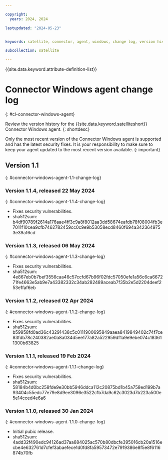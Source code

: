 ```yaml
---

copyright:
  years: 2024, 2024

lastupdated: "2024-05-23"


keywords: satellite, connector, agent, windows, change log, version history

subcollection: satellite

---
```


{{site.data.keyword.attribute-definition-list}}

# Connector Windows agent change log
{: #cl-connector-windows-agent}

Review the version history for the {{site.data.keyword.satelliteshort}} Connector Windows agent.
{: shortdesc}

Only the most recent version of the Connector Windows agent is supported and has the latest security fixes. It is your responsibility to make sure to keep your agent updated to the most recent version available. 
{: important}


## Version 1.1
{: #connector-windows-agent-1.1-change-log}

### Version 1.1.4, released 22 May 2024
{: #connector-windows-agent-1.1.4-change-log}

- Fixes security vulnerabilities.
- sha512sum: b4df90789f2614a176aae4ff3c9a8f8012aa3dd58674eafdb78f08004fb3e7011f10cea9cfb7462782459cc0c9e9b53058ecd8460f694a3423649753e39af6cd

### Version 1.1.3, released 06 May 2024
{: #connector-windows-agent-1.1.3-change-log}

- Fixes security vulnerabilities.
- sha512sum: 4e867eb0b7bef3556caa46c57ccfd67b96f02fdc57050efe1a56c6ca667271fe4663e5ab9e7a43382332c34ab282489aceab7f35b2e5d2204deef253e1faf6eb

### Version 1.1.2, released 02 Apr 2024
{: #connector-windows-agent-1.1.2-change-log}

- Fixes security vulnerabilities.
- sha512sum: b59958fd0ad36c43291438c5c0111900695849aaea8419849402c74f7ce83fdb78c240382ae0a8a034d5ee177a82a522959df1a9e9ebe074c183611300b63825

### Version 1.1.1, released 19 Feb 2024
{: #connector-windows-agent-1.1.1-change-log}

- Fixes security vulnerabilities.
- sha512sum: 58184b4d0bc258fde9e30bb5946ddca112c20875bd1b45a758ed199b7a93404c55edc77e79e8d9ee3096e3522c1b7da9c62c3023d7b223a500e5e14cced4e6a6

### Version 1.1.0, released 30 Jan 2024
{: #connector-windows-agent-1.1.0-change-log}

- Initial pubic release.
- sha512sum: 4add32f490edc94126ad37aa684025ac570b80dbcfe395016cb20a1516ecbe4e632761d7cfef3abaefece1d0fd8fa59573472e7919386e8f5e8f6116874b70fb
